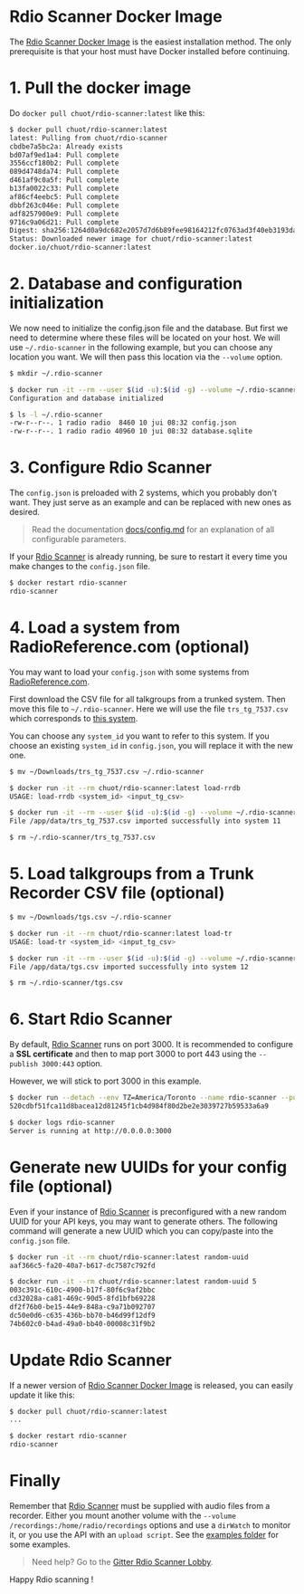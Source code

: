 # Rdio Scanner Docker Image

The [Rdio Scanner Docker Image](https://hub.docker.com/r/chuot/rdio-scanner) is the easiest installation method. The only prerequisite is that your host must have Docker installed before continuing.

# 1. Pull the docker image

Do `docker pull chuot/rdio-scanner:latest` like this:

```bash
$ docker pull chuot/rdio-scanner:latest
latest: Pulling from chuot/rdio-scanner
cbdbe7a5bc2a: Already exists
bd07af9ed1a4: Pull complete
3556ccf180b2: Pull complete
089d4748da74: Pull complete
d461af9c0a5f: Pull complete
b13fa0022c33: Pull complete
af86cf4eebc5: Pull complete
dbbf263c046e: Pull complete
adf8257900e9: Pull complete
9716c9a06d21: Pull complete
Digest: sha256:1264d0a9dc682e2057d7d6b89fee98164212fc0763ad3f40eb3193da75c64c75
Status: Downloaded newer image for chuot/rdio-scanner:latest
docker.io/chuot/rdio-scanner:latest
```

# 2. Database and configuration initialization

We now need to initialize the config.json file and the database. But first we need to determine where these files will be located on your host. We will use `~/.rdio-scanner` in the following example, but you can choose any location you want. We will then pass this location via the `--volume` option.

```bash
$ mkdir ~/.rdio-scanner

$ docker run -it --rm --user $(id -u):$(id -g) --volume ~/.rdio-scanner:/app/data chuot/rdio-scanner:latest init
Configuration and database initialized

$ ls -l ~/.rdio-scanner
-rw-r--r--. 1 radio radio  8460 10 jui 08:32 config.json
-rw-r--r--. 1 radio radio 40960 10 jui 08:32 database.sqlite
```

# 3. Configure Rdio Scanner

The `config.json` is preloaded with 2 systems, which you probably don't want. They just serve as an example and can be replaced with new ones as desired.

> Read the documentation [docs/config.md](./config.md) for an explanation of all configurable parameters.

If your [Rdio Scanner](https://github.com/chuot/rdio-scanner) is already running, be sure to restart it every time you make changes to the `config.json` file.

```bash
$ docker restart rdio-scanner
rdio-scanner
```

# 4. Load a system from RadioReference.com (optional)

You may want to load your `config.json` with some systems from [RadioReference.com](https://radioreference.com/).

First download the CSV file for all talkgroups from a trunked system. Then move this file to `~/.rdio-scanner`. Here we will use the file `trs_tg_7537.csv` which corresponds to [this system](https://www.radioreference.com/apps/db/?sid=7537).

You can choose any `system_id` you want to refer to this system. If you choose an existing `system_id` in `config.json`, you will replace it with the new one.

```bash
$ mv ~/Downloads/trs_tg_7537.csv ~/.rdio-scanner

$ docker run -it --rm chuot/rdio-scanner:latest load-rrdb
USAGE: load-rrdb <system_id> <input_tg_csv>

$ docker run -it --rm --user $(id -u):$(id -g) --volume ~/.rdio-scanner:/app/data chuot/rdio-scanner:latest load-rrdb 11 trs_tg_7537.csv
File /app/data/trs_tg_7537.csv imported successfully into system 11

$ rm ~/.rdio-scanner/trs_tg_7537.csv
```

# 5. Load talkgroups from a Trunk Recorder CSV file (optional)

```bash
$ mv ~/Downloads/tgs.csv ~/.rdio-scanner

$ docker run -it --rm chuot/rdio-scanner:latest load-tr
USAGE: load-tr <system_id> <input_tg_csv>

$ docker run -it --rm --user $(id -u):$(id -g) --volume ~/.rdio-scanner:/app/data chuot/rdio-scanner:latest load-tr 12 tgs.csv
File /app/data/tgs.csv imported successfully into system 12

$ rm ~/.rdio-scanner/tgs.csv
```

# 6. Start Rdio Scanner

By default, [Rdio Scanner](https://github.com/chuot/rdio-scanner) runs on port 3000. It is recommended to configure a **SSL certificate** and then to map port 3000 to port 443 using the `--publish 3000:443` option.

However, we will stick to port 3000 in this example.

```bash
$ docker run --detach --env TZ=America/Toronto --name rdio-scanner --publish 3000:3000 --restart always --user $(id -u):$(id -g) --volume ~/.rdio-scanner:/app/data chuot/rdio-scanner:latest
520cdbf51fca11d8bacea12d81245f1cb4d984f80d2be2e3039727b59533a6a9

$ docker logs rdio-scanner
Server is running at http://0.0.0.0:3000
```

# Generate new UUIDs for your config file (optional)

Even if your instance of [Rdio Scanner](https://github.com/chuot/rdio-scanner) is preconfigured with a new random UUID for your API keys, you may want to generate others. The following command will generate a new UUID which you can copy/paste into the `config.json` file.

```bash
$ docker run -it --rm chuot/rdio-scanner:latest random-uuid
aaf366c5-fa20-40a7-b617-dc7587c792fd

$ docker run -it --rm chuot/rdio-scanner:latest random-uuid 5
003c391c-610c-4900-b17f-80f6c9af2bbc
cd32028a-ca81-469c-90d5-8fd1bfb69228
df2f76b0-be15-44e9-848a-c9a71b092707
dc50e0d6-c635-436b-bb70-b46d99f12df9
74b602c0-b4ad-49a0-bb40-00008c31f9b2
```

# Update Rdio Scanner

If a newer version of [Rdio Scanner Docker Image](https://hub.docker.com/r/chuot/rdio-scanner) is released, you can easily update it like this:

```bash
$ docker pull chuot/rdio-scanner:latest
...

$ docker restart rdio-scanner
rdio-scanner
```

# Finally

Remember that [Rdio Scanner](https://github.com/chuot/rdio-scanner) must be supplied with audio files from a recorder. Either you mount another volume with the `--volume /recordings:/home/radio/recordings` options and use a `dirWatch` to monitor it, or you use the API with an `upload script`. See the [examples folder](./examples) for some examples.

> Need help? Go to the [Gitter Rdio Scanner Lobby](https://gitter.im/rdio-scanner/Lobby).

Happy Rdio scanning !
